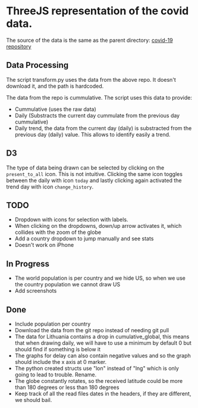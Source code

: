 # ThreeJS representation of the covid data.

The source of the data is the same as the parent directory:
[covid-19 repository](https://github.com/CSSEGISandData/COVID-19)

## Data Processing

The script transform.py uses the data from the above repo. It doesn't download it, and the path is hardcoded.

The data from the repo is cummulative. The script uses this data to provide:
- Cummulative (uses the raw data)
- Daily (Substracts the current day cummulate from the previous day cummulative)
- Daily trend, the data from the current day (daily) is substracted from the previous day (daily) value.
  This allows to identify easily a trend.

## D3 
The type of data being drawn can be selected by clicking on the `present_to_all` icon. This is not intuitive.
Clicking the same icon toggles between the daily with icon `today` and lastly clicking again activated the trend
day with icon `change_history`.


## TODO
- Dropdown with icons for selection with labels.
- When clicking on the dropdowns, down/up arrow activates it, which collides with the zoom of the globe
- Add a country dropdown to jump manually and see stats
- Doesn't work on iPhone

## In Progress
- The world population is per country and we hide US, so when we use the country population we cannot draw US
- Add screenshots

## Done
- Include population per country
- Download the data from the git repo instead of needing git pull
- The data for Lithuania contains a drop in cumulative_global, this means that when drawing daily, we will have to use a minimum by default 0 but should find if something is below it
- The graphs for delay can also contain negative values and so the graph should include the x axis at 0 marker.
- The python created structs use "lon" instead of "lng" which is only going to lead to trouble. Rename.
- The globe constantly rotates, so the received latitude could be more than 180 degrees or less than 180 degrees
- Keep track of all the read files dates in the headers, if they are different, we should bail.
